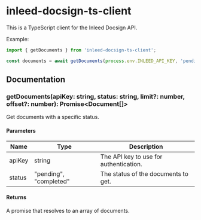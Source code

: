 # inleed-docsign-ts-client
This is a TypeScript client for the Inleed Docsign API.

Example:
```typescript
import { getDocuments } from 'inleed-docsign-ts-client';

const documents = await getDocuments(process.env.INLEED_API_KEY, 'pending')
```

## Documentation

### getDocuments(apiKey: string, status: string, limit?: number, offset?: number): Promise<Document[]>

Get documents with a specific status.

#### Parameters

| Name | Type | Description |
| ---- | ---- | ----------- |
| apiKey | string | The API key to use for authentication. |
| status | "pending", "completed" | The status of the documents to get. |

#### Returns

A promise that resolves to an array of documents.
